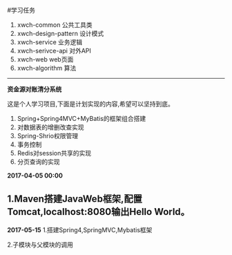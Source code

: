 #学习任务
1. xwch-common          公共工具类
2. xwch-design-pattern  设计模式
3. xwch-service         业务逻辑
4. xwch-serivce-api     对外API
5. xwch-web             web页面
6. xwch-algorithm       算法


-----------------------------------------------------------

**资金源对账清分系统**

这是个人学习项目,下面是计划实现的内容,希望可以坚持到底。
1. Spring+Spring4MVC+MyBatis的框架组合搭建
2. 对数据表的增删改查实现
3. Spring-Shrio权限管理
4. 事务控制
5. Redis对session共享的实现
6. 分页查询的实现




**2017-04-05 00:00**

1.Maven搭建JavaWeb框架,配置Tomcat,localhost:8080输出Hello World。
-----------------------------------------
**2017-05-15**
1.搭建Spring4,SpringMVC,Mybatis框架


2.子模块与父模块的调用